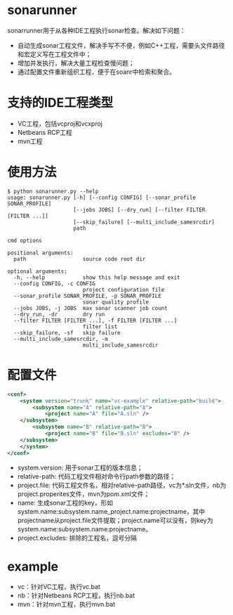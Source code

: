 # sonarunner
sonarrunner用于从各种IDE工程执行sonar检查。解决如下问题：
* 自动生成sonar工程文件，解决手写不不便，例如C++工程，需要头文件路径和宏定义写在工程文件中；
* 增加并发执行，解决大量工程检查慢问题；
* 通过配置文件重新组织工程，便于在soanr中检索和聚合。

# 支持的IDE工程类型
* VC工程，包括vcproj和vcxproj
* Netbeans RCP工程
* mvn工程

# 使用方法
```
$ python sonarunner.py --help                                                 
usage: sonarunner.py [-h] [--config CONFIG] [--sonar_profile SONAR_PROFILE]   
                     [--jobs JOBS] [--dry_run] [--filter FILTER [FILTER ...]] 
                     [--skip_failure] [--multi_include_samesrcdir]            
                     path                                                     
                                                                              
cmd options                                                                   
                                                                              
positional arguments:                                                         
  path                  source code root dir                                  
                                                                              
optional arguments:                                                           
  -h, --help            show this help message and exit                       
  --config CONFIG, -c CONFIG                                                  
                        project configuration file                            
  --sonar_profile SONAR_PROFILE, -p SONAR_PROFILE                             
                        sonar quality profile                                 
  --jobs JOBS, -j JOBS  max sonar scanner job count                           
  --dry_run, -dr        dry run                                               
  --filter FILTER [FILTER ...], -f FILTER [FILTER ...]                        
                        filter list                                           
  --skip_failure, -sf   skip failure                                          
  --multi_include_samesrcdir, -m                                              
                        multi_include_samesrcdir                                                                   
```

# 配置文件
```xml
<conf>
	<system version="trunk" name="vc-example" relative-path="build">
		<subsystem name="A" relative-path="A">
            <project name="A" file="A.sln" />
    </subsystem>
		<subsystem name="B" relative-path="B">
            <project name="B" file="B.sln" excludes="B" />
    </subsystem>        
	</system>   
</conf> 
```
* system.version: 用于sonar工程的版本信息；
* relative-path: 代码工程文件相对命令行path参数的路径；
* project.file: 代码工程文件名，相对relative-path路径，vc为*.sln文件，nb为project.properites文件，mvn为pom.xml文件；
* name: 生成sonar工程的key，形如system.name:subsystem.name_project.name:projectname，其中projectname从project.file文件提取；project.name可以没有，则key为system.name:subsystem.name:projectname。
* project.excludes: 排除的工程名，逗号分隔

# example
* vc：针对VC工程，执行vc.bat
* nb：针对Netbeans RCP工程，执行nb.bat
* mvn：针对mvn工程，执行mvn.bat
